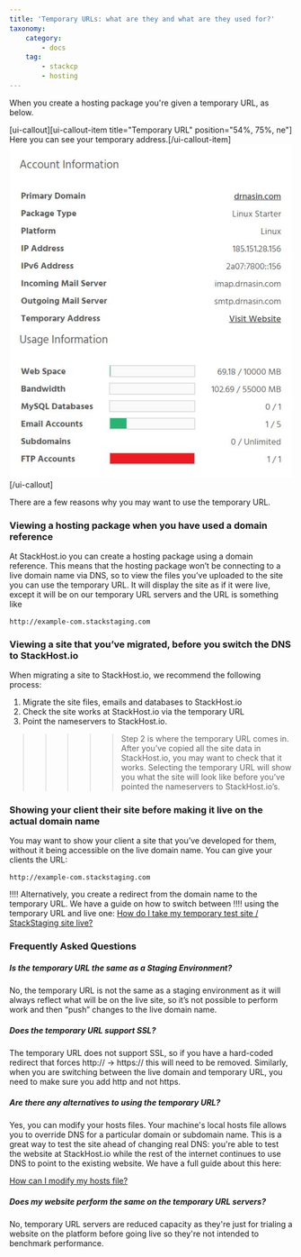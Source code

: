 ```yaml
---
title: 'Temporary URLs: what are they and what are they used for?'
taxonomy:
    category:
        - docs
    tag:
        - stackcp
        - hosting
---
```


When you create a hosting package you're given a temporary URL, as below.

[ui-callout][ui-callout-item title="Temporary URL" position="54%, 75%, ne"] Here you can see your temporary address.[/ui-callout-item]![](account-information.JPG)[/ui-callout]

There are a few reasons why you may want to use the temporary URL.

### Viewing a hosting package when you have used a domain reference

At StackHost.io you can create a hosting package using a domain reference. This means that the hosting package won’t be 
connecting to a live domain name via DNS, so to view the files you’ve uploaded to the site you can use the temporary URL.
It will display the site as if it were live, except it will be on our temporary URL servers and the URL is something like 

    http://example-com.stackstaging.com

### Viewing a site that you’ve migrated, before you switch the DNS to StackHost.io

When migrating a site to StackHost.io, we recommend the following process:

1. Migrate the site files, emails and databases to StackHost.io
2. Check the site works at StackHost.io via the temporary URL
3. Point the nameservers to StackHost.io.

>>>>> Step 2 is where the temporary URL comes in. After you’ve copied all the site data in StackHost.io, you may want to check that it works. Selecting the temporary URL will show you what the site will look like before you’ve pointed the nameservers to StackHost.io’s.

### Showing your client their site before making it live on the actual domain name

You may want to show your client a site that you’ve developed for them, without it being accessible on the live domain name. You can give your clients the URL:

    http://example-com.stackstaging.com

!!!! Alternatively, you create a redirect from the domain name to the temporary URL. We have a guide on how to switch between 
!!!! using the temporary URL and live one: [How do I take my temporary test site / StackStaging site live?](/web-hosting/how-do-i-take-my-temporary-test-site-stackstaging-site-live)

### Frequently Asked Questions

##### Is the temporary URL the same as a Staging Environment?

No, the temporary URL is not the same as a staging environment as it will always reflect what will be on the live site, so it’s not possible to perform work and then “push” changes to the live domain name.

##### Does the temporary URL support SSL?

The temporary URL does not support SSL, so if you have a hard-coded redirect that forces http:// -> https:// this will need to be removed. Similarly, when you are switching between the live domain and temporary URL, you need to make sure you add http and not https.


##### Are there any alternatives to using the temporary URL?

Yes, you can modify your hosts files. Your machine's local hosts file allows you to override DNS for a particular domain or subdomain name. 
This is a great way to test the site ahead of changing real DNS: you're able to test the website at StackHost.io while the 
rest of the internet continues to use DNS to point to the existing website. We have a full guide about this here: 

[How can I modify my hosts file?](/web-hosting/how-can-i-modify-my-hosts-file)

##### Does my website perform the same on the temporary URL servers?

No, temporary URL servers are reduced capacity as they're just for trialing a website on the platform before going live so
they're not intended to benchmark performance.

